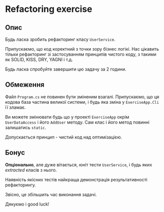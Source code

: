 # Refactoring exercise

## Опис

Будь ласка зробить рефакторинг класу `UserService`.

Припускаємо, що код коректний з точки зору бізнес логікі. Нас цікавить тільки рефакторинг зі застосуванням принципів чистого коду, з такими як SOLID, KISS, DRY, YAGNI і т.д.

Будь ласка спробуйте завершити цю задачу за 2 години.

## Обмеження

Файл `Program.cs` не повинен бути зміненим взагалі. Припускаємо, що ця кодова база частина великої системи, і будь яка зміна у `ExerciseApp.Cli` її зламає.

Ви можете змінювати будь що у проекті `ExerciseApp` окрім `UserDataAccess` і його `AddUser` методу. Сам клас і його метод повинні залишатись `static`.

Допускається принцип - чистий код над оптимізацією.

## Бонус

**Опціонально**, але дуже вітається, юніт тести `UserService`, і будь яких _extracted_ класів з нього.

Наявність якісних тестів найкраща демонстрація результативності рефакторингу.

Звісно, це збільшить час виконання задачі.

Дякуємо і good luck!





